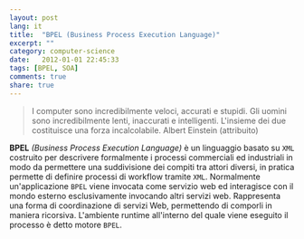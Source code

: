 ```yaml
---
layout: post
lang: it
title:  "BPEL (Business Process Execution Language)"
excerpt: ""
category: computer-science
date:   2012-01-01 22:45:33
tags: [BPEL, SOA]
comments: true
share: true
---
```


> I computer sono incredibilmente veloci, accurati e stupidi. Gli uomini sono incredibilmente lenti, inaccurati e intelligenti. L'insieme dei due costituisce una forza incalcolabile. Albert Einstein (attribuito)


**BPEL** *(Business Process Execution Language)* è un linguaggio basato su `XML` costruito per descrivere formalmente i processi commerciali ed industriali in modo da permettere una suddivisione dei compiti tra attori diversi, in pratica permette di definire processi di workflow tramite `XML`.
Normalmente un'applicazione `BPEL` viene invocata come servizio web ed interagisce con il mondo esterno esclusivamente invocando altri servizi web. 
Rappresenta una forma di coordinazione di servizi Web, permettendo di comporli in maniera ricorsiva. 
L'ambiente runtime all'interno del quale viene eseguito il processo è detto motore `BPEL`.


